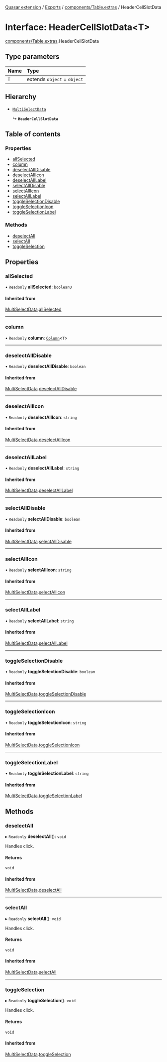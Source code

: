 [Quasar extension](../index.md) / [Exports](../modules.md) / [components/Table.extras](../modules/components_Table_extras.md) / HeaderCellSlotData

# Interface: HeaderCellSlotData<T\>

[components/Table.extras](../modules/components_Table_extras.md).HeaderCellSlotData

## Type parameters

| Name | Type |
| :------ | :------ |
| `T` | extends `object` = `object` |

## Hierarchy

- [`MultiSelectData`](components_Table_extras.MultiSelectData.md)

  ↳ **`HeaderCellSlotData`**

## Table of contents

### Properties

- [allSelected](components_Table_extras.HeaderCellSlotData.md#allselected)
- [column](components_Table_extras.HeaderCellSlotData.md#column)
- [deselectAllDisable](components_Table_extras.HeaderCellSlotData.md#deselectalldisable)
- [deselectAllIcon](components_Table_extras.HeaderCellSlotData.md#deselectallicon)
- [deselectAllLabel](components_Table_extras.HeaderCellSlotData.md#deselectalllabel)
- [selectAllDisable](components_Table_extras.HeaderCellSlotData.md#selectalldisable)
- [selectAllIcon](components_Table_extras.HeaderCellSlotData.md#selectallicon)
- [selectAllLabel](components_Table_extras.HeaderCellSlotData.md#selectalllabel)
- [toggleSelectionDisable](components_Table_extras.HeaderCellSlotData.md#toggleselectiondisable)
- [toggleSelectionIcon](components_Table_extras.HeaderCellSlotData.md#toggleselectionicon)
- [toggleSelectionLabel](components_Table_extras.HeaderCellSlotData.md#toggleselectionlabel)

### Methods

- [deselectAll](components_Table_extras.HeaderCellSlotData.md#deselectall)
- [selectAll](components_Table_extras.HeaderCellSlotData.md#selectall)
- [toggleSelection](components_Table_extras.HeaderCellSlotData.md#toggleselection)

## Properties

### allSelected

• `Readonly` **allSelected**: `booleanU`

#### Inherited from

[MultiSelectData](components_Table_extras.MultiSelectData.md).[allSelected](components_Table_extras.MultiSelectData.md#allselected)

___

### column

• `Readonly` **column**: [`Column`](components_Table_extras.Column.md)<`T`\>

___

### deselectAllDisable

• `Readonly` **deselectAllDisable**: `boolean`

#### Inherited from

[MultiSelectData](components_Table_extras.MultiSelectData.md).[deselectAllDisable](components_Table_extras.MultiSelectData.md#deselectalldisable)

___

### deselectAllIcon

• `Readonly` **deselectAllIcon**: `string`

#### Inherited from

[MultiSelectData](components_Table_extras.MultiSelectData.md).[deselectAllIcon](components_Table_extras.MultiSelectData.md#deselectallicon)

___

### deselectAllLabel

• `Readonly` **deselectAllLabel**: `string`

#### Inherited from

[MultiSelectData](components_Table_extras.MultiSelectData.md).[deselectAllLabel](components_Table_extras.MultiSelectData.md#deselectalllabel)

___

### selectAllDisable

• `Readonly` **selectAllDisable**: `boolean`

#### Inherited from

[MultiSelectData](components_Table_extras.MultiSelectData.md).[selectAllDisable](components_Table_extras.MultiSelectData.md#selectalldisable)

___

### selectAllIcon

• `Readonly` **selectAllIcon**: `string`

#### Inherited from

[MultiSelectData](components_Table_extras.MultiSelectData.md).[selectAllIcon](components_Table_extras.MultiSelectData.md#selectallicon)

___

### selectAllLabel

• `Readonly` **selectAllLabel**: `string`

#### Inherited from

[MultiSelectData](components_Table_extras.MultiSelectData.md).[selectAllLabel](components_Table_extras.MultiSelectData.md#selectalllabel)

___

### toggleSelectionDisable

• `Readonly` **toggleSelectionDisable**: `boolean`

#### Inherited from

[MultiSelectData](components_Table_extras.MultiSelectData.md).[toggleSelectionDisable](components_Table_extras.MultiSelectData.md#toggleselectiondisable)

___

### toggleSelectionIcon

• `Readonly` **toggleSelectionIcon**: `string`

#### Inherited from

[MultiSelectData](components_Table_extras.MultiSelectData.md).[toggleSelectionIcon](components_Table_extras.MultiSelectData.md#toggleselectionicon)

___

### toggleSelectionLabel

• `Readonly` **toggleSelectionLabel**: `string`

#### Inherited from

[MultiSelectData](components_Table_extras.MultiSelectData.md).[toggleSelectionLabel](components_Table_extras.MultiSelectData.md#toggleselectionlabel)

## Methods

### deselectAll

▸ `Readonly` **deselectAll**(): `void`

Handles click.

#### Returns

`void`

#### Inherited from

[MultiSelectData](components_Table_extras.MultiSelectData.md).[deselectAll](components_Table_extras.MultiSelectData.md#deselectall)

___

### selectAll

▸ `Readonly` **selectAll**(): `void`

Handles click.

#### Returns

`void`

#### Inherited from

[MultiSelectData](components_Table_extras.MultiSelectData.md).[selectAll](components_Table_extras.MultiSelectData.md#selectall)

___

### toggleSelection

▸ `Readonly` **toggleSelection**(): `void`

Handles click.

#### Returns

`void`

#### Inherited from

[MultiSelectData](components_Table_extras.MultiSelectData.md).[toggleSelection](components_Table_extras.MultiSelectData.md#toggleselection)
